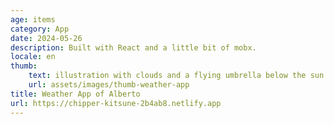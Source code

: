 ```yaml
---
age: items
category: App
date: 2024-05-26
description: Built with React and a little bit of mobx.
locale: en
thumb:
    text: illustration with clouds and a flying umbrella below the sun
    url: assets/images/thumb-weather-app
title: Weather App of Alberto
url: https://chipper-kitsune-2b4ab8.netlify.app
---
```

